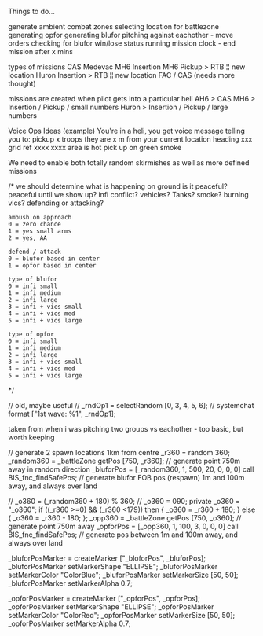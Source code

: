 Things to do...

generate ambient combat zones
selecting location for battlezone
generating opfor
generating blufor
pitching against eachother - move orders
checking for blufor win/lose status
running mission clock - end mission after x mins

types of missions
CAS
Medevac
MH6 Insertion
MH6 Pickup > RTB ¦¦ new location
Huron Insertion > RTB ¦¦ new location
FAC / CAS (needs more thought)

missions are created when pilot gets into a particular heli
AH6 > CAS
MH6 > Insertion / Pickup / small numbers
Huron > Insertion / Pickup / large numbers

Voice Ops Ideas (example)
You're in a heli, you get voice message telling you to:
pickup x troops
they are x m from your current location
heading xxx
grid ref xxxx xxxx
area is hot
pick up on green smoke

We need to enable both totally random skirmishes as well as more defined missions

/\*
we should determine what is happening on ground
is it peaceful?
peaceful until we show up?
infi conflict?
vehicles?
Tanks?
smoke?
burning vics?
defending or attacking?

    ambush on approach
    0 = zero chance
    1 = yes small arms
    2 = yes, AA

    defend / attack
    0 = blufor based in center
    1 = opfor based in center

    type of blufor
    0 = infi small
    1 = infi medium
    2 = infi large
    3 = infi + vics small
    4 = infi + vics med
    5 = infi + vics large

    type of opfor
    0 = infi small
    1 = infi medium
    2 = infi large
    3 = infi + vics small
    4 = infi + vics med
    5 = infi + vics large

\*/

// old, maybe useful
// \_rndOp1 = selectRandom [0, 3, 4, 5, 6];
// systemchat format ["1st wave: %1", _rndOp1];

taken from when i was pitching two groups vs eachother - too basic, but worth keeping

// generate 2 spawn locations 1km from centre
\_r360 = random 360;
\_random360 = \_battleZone getPos [750, _r360]; // generate point 750m away in random direction
\_bluforPos = [_random360, 1, 500, 20, 0, 0, 0] call BIS_fnc_findSafePos; // generate blufor FOB pos (respawn) 1m and 100m away, and always over land

// \_o360 = (\_random360 + 180) % 360;
// \_o360 = 090;
private \_o360 = "\_o360";
if ((\_r360 >=0) && (\_r360 <179)) then {
\_o360 = \_r360 + 180;
} else {
\_o360 = \_r360 - 180;
};
\_opp360 = \_battleZone getPos [750, _o360]; // generate point 750m away
\_opforPos = [_opp360, 1, 100, 3, 0, 0, 0] call BIS_fnc_findSafePos; // generate pos between 1m and 100m away, and always over land

\_bluforPosMarker = createMarker ["_bloforPos", _bluforPos];
\_bluforPosMarker setMarkerShape "ELLIPSE";
\_bluforPosMarker setMarkerColor "ColorBlue";
\_bluforPosMarker setMarkerSize [50, 50];
\_bluforPosMarker setMarkerAlpha 0.7;

\_opforPosMarker = createMarker ["_opforPos", _opforPos];
\_opforPosMarker setMarkerShape "ELLIPSE";
\_opforPosMarker setMarkerColor "ColorRed";
\_opforPosMarker setMarkerSize [50, 50];
\_opforPosMarker setMarkerAlpha 0.7;
